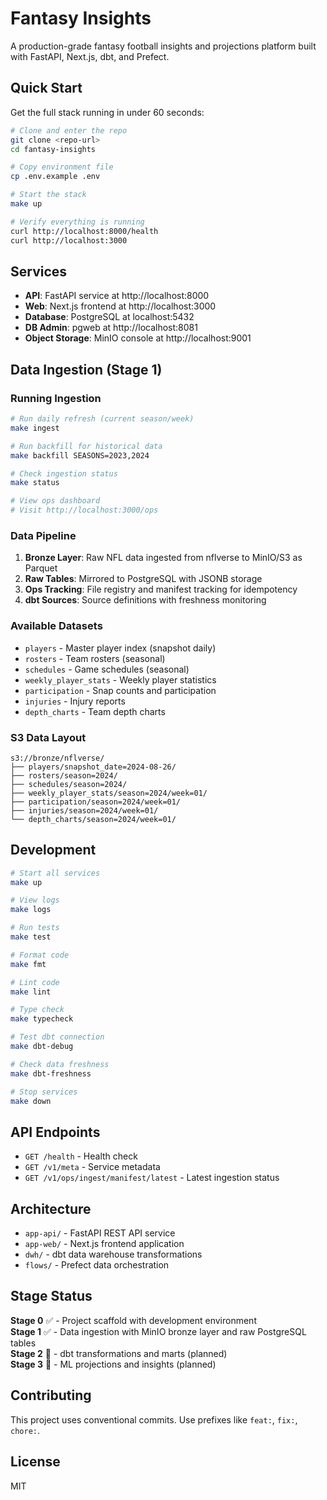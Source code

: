 # Fantasy Insights

A production-grade fantasy football insights and projections platform built with FastAPI, Next.js, dbt, and Prefect.

## Quick Start

Get the full stack running in under 60 seconds:

```bash
# Clone and enter the repo
git clone <repo-url>
cd fantasy-insights

# Copy environment file
cp .env.example .env

# Start the stack
make up

# Verify everything is running
curl http://localhost:8000/health
curl http://localhost:3000
```

## Services

- **API**: FastAPI service at http://localhost:8000
- **Web**: Next.js frontend at http://localhost:3000  
- **Database**: PostgreSQL at localhost:5432
- **DB Admin**: pgweb at http://localhost:8081
- **Object Storage**: MinIO console at http://localhost:9001

## Data Ingestion (Stage 1)

### Running Ingestion

```bash
# Run daily refresh (current season/week)
make ingest

# Run backfill for historical data
make backfill SEASONS=2023,2024

# Check ingestion status
make status

# View ops dashboard
# Visit http://localhost:3000/ops
```

### Data Pipeline

1. **Bronze Layer**: Raw NFL data ingested from nflverse to MinIO/S3 as Parquet
2. **Raw Tables**: Mirrored to PostgreSQL with JSONB storage
3. **Ops Tracking**: File registry and manifest tracking for idempotency
4. **dbt Sources**: Source definitions with freshness monitoring

### Available Datasets

- `players` - Master player index (snapshot daily)
- `rosters` - Team rosters (seasonal)
- `schedules` - Game schedules (seasonal)
- `weekly_player_stats` - Weekly player statistics
- `participation` - Snap counts and participation  
- `injuries` - Injury reports
- `depth_charts` - Team depth charts

### S3 Data Layout

```
s3://bronze/nflverse/
├── players/snapshot_date=2024-08-26/
├── rosters/season=2024/
├── schedules/season=2024/
├── weekly_player_stats/season=2024/week=01/
├── participation/season=2024/week=01/
├── injuries/season=2024/week=01/
└── depth_charts/season=2024/week=01/
```

## Development

```bash
# Start all services
make up

# View logs
make logs

# Run tests
make test

# Format code
make fmt

# Lint code
make lint

# Type check
make typecheck

# Test dbt connection
make dbt-debug

# Check data freshness
make dbt-freshness

# Stop services
make down
```

## API Endpoints

- `GET /health` - Health check
- `GET /v1/meta` - Service metadata
- `GET /v1/ops/ingest/manifest/latest` - Latest ingestion status

## Architecture

- `app-api/` - FastAPI REST API service
- `app-web/` - Next.js frontend application  
- `dwh/` - dbt data warehouse transformations
- `flows/` - Prefect data orchestration

## Stage Status

**Stage 0** ✅ - Project scaffold with development environment  
**Stage 1** ✅ - Data ingestion with MinIO bronze layer and raw PostgreSQL tables  
**Stage 2** 🚧 - dbt transformations and marts (planned)  
**Stage 3** 🚧 - ML projections and insights (planned)  

## Contributing

This project uses conventional commits. Use prefixes like `feat:`, `fix:`, `chore:`.

## License

MIT